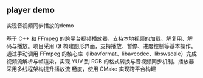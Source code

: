## player demo

实现音视频同步播放的demo

基于 C++ 和 FFmpeg 的跨平台视频播放器，支持本地视频的加载、解复用、解码与播放。项目采用 Qt 构建图形界面，支持播放、暂停、进度控制等基本操作。通过手动调用 FFmpeg 的核心库（libavformat、libavcodec、libswscale）完成视频流解析与帧渲染，实现 YUV 到 RGB 的格式转换与音视频同步机制。播放器采用多线程架构提升播放流
畅度，使用 CMake 实现跨平台构建
